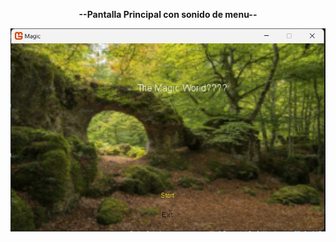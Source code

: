 <p align="center"><strong>--Pantalla Principal con sonido de menu--</strong></p>

![FIRSTSCREEN](https://github.com/lllEricklll/MAGIC_GAME/raw/master/imagenes/firstScreen.jpg)

